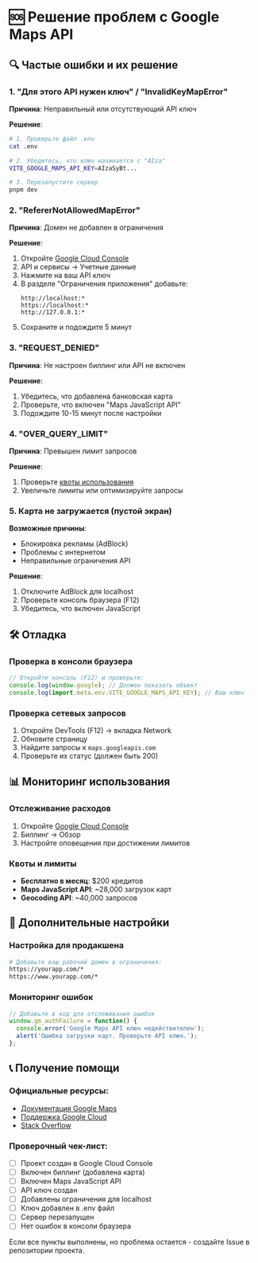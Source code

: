 # 🆘 Решение проблем с Google Maps API

## 🔍 Частые ошибки и их решение

### 1. "Для этого API нужен ключ" / "InvalidKeyMapError"

**Причина**: Неправильный или отсутствующий API ключ

**Решение**:
```bash
# 1. Проверьте файл .env
cat .env

# 2. Убедитесь, что ключ начинается с "AIza"
VITE_GOOGLE_MAPS_API_KEY=AIzaSyBt...

# 3. Перезапустите сервер
pnpm dev
```

### 2. "RefererNotAllowedMapError"

**Причина**: Домен не добавлен в ограничения

**Решение**:
1. Откройте [Google Cloud Console](https://console.cloud.google.com/)
2. API и сервисы → Учетные данные
3. Нажмите на ваш API ключ
4. В разделе "Ограничения приложения" добавьте:
   ```
   http://localhost:*
   https://localhost:*
   http://127.0.0.1:*
   ```
5. Сохраните и подождите 5 минут

### 3. "REQUEST_DENIED"

**Причина**: Не настроен биллинг или API не включен

**Решение**:
1. Убедитесь, что добавлена банковская карта
2. Проверьте, что включен "Maps JavaScript API"
3. Подождите 10-15 минут после настройки

### 4. "OVER_QUERY_LIMIT"

**Причина**: Превышен лимит запросов

**Решение**:
1. Проверьте [квоты использования](https://console.cloud.google.com/apis/api/maps-backend.googleapis.com/quotas)
2. Увеличьте лимиты или оптимизируйте запросы

### 5. Карта не загружается (пустой экран)

**Возможные причины**:
- Блокировка рекламы (AdBlock)
- Проблемы с интернетом
- Неправильные ограничения API

**Решение**:
1. Отключите AdBlock для localhost
2. Проверьте консоль браузера (F12)
3. Убедитесь, что включен JavaScript

## 🛠️ Отладка

### Проверка в консоли браузера

```javascript
// Откройте консоль (F12) и проверьте:
console.log(window.google); // Должен показать объект
console.log(import.meta.env.VITE_GOOGLE_MAPS_API_KEY); // Ваш ключ
```

### Проверка сетевых запросов

1. Откройте DevTools (F12) → вкладка Network
2. Обновите страницу
3. Найдите запросы к `maps.googleapis.com`
4. Проверьте их статус (должен быть 200)

## 📊 Мониторинг использования

### Отслеживание расходов

1. Откройте [Google Cloud Console](https://console.cloud.google.com/)
2. Биллинг → Обзор
3. Настройте оповещения при достижении лимитов

### Квоты и лимиты

- **Бесплатно в месяц**: $200 кредитов
- **Maps JavaScript API**: ~28,000 загрузок карт
- **Geocoding API**: ~40,000 запросов

## 🔧 Дополнительные настройки

### Настройка для продакшена

```bash
# Добавьте ваш рабочий домен в ограничения:
https://yourapp.com/*
https://www.yourapp.com/*
```

### Мониторинг ошибок

```javascript
// Добавьте в код для отслеживания ошибок
window.gm_authFailure = function() {
  console.error('Google Maps API ключ недействителен');
  alert('Ошибка загрузки карт. Проверьте API ключ.');
};
```

## 📞 Получение помощи

### Официальные ресурсы:
- [Документация Google Maps](https://developers.google.com/maps/documentation)
- [Поддержка Google Cloud](https://cloud.google.com/support)
- [Stack Overflow](https://stackoverflow.com/questions/tagged/google-maps-api-3)

### Проверочный чек-лист:

- [ ] Проект создан в Google Cloud Console
- [ ] Включен биллинг (добавлена карта)
- [ ] Включен Maps JavaScript API
- [ ] API ключ создан
- [ ] Добавлены ограничения для localhost
- [ ] Ключ добавлен в .env файл
- [ ] Сервер перезапущен
- [ ] Нет ошибок в консоли браузера

Если все пункты выполнены, но проблема остается - создайте Issue в репозитории проекта.
